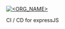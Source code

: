 [![<ORG_NAME>](https://circleci.com/github/OpenRnD007/cicdforexpress.svg?style=svg)](<LINK>)

CI / CD for expressJS
